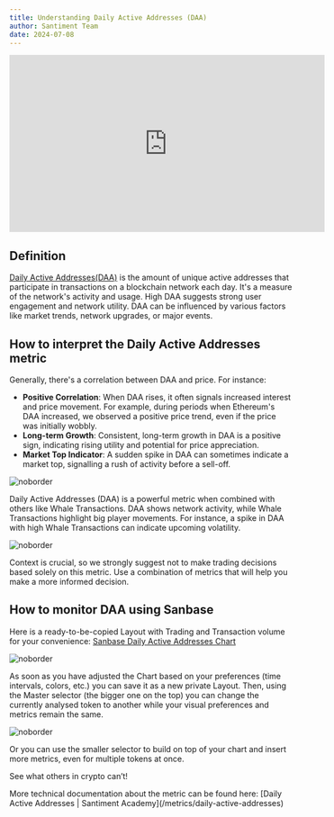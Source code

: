 ```yaml
---
title: Understanding Daily Active Addresses (DAA)
author: Santiment Team
date: 2024-07-08
---
```


<iframe width="560" height="315"
src="https://www.youtube.com/embed/qcy7ZTne-h8?si=DV_O-5Crkqx1FQYx"
title="YouTube video player" frameborder="0" allow="accelerometer; autoplay;
clipboard-write; encrypted-media; gyroscope; picture-in-picture; web-share"
referrerpolicy="strict-origin-when-cross-origin" allowfullscreen></iframe>

## Definition

[Daily Active Addresses(DAA)](https://academy.santiment.net/metrics/daily-active-addresses/) is the amount of unique active addresses that participate in transactions
on a blockchain network each day. It's a measure of the network's activity and
usage. High DAA suggests strong user engagement and network utility. DAA can be
influenced by various factors like market trends, network upgrades, or major
events.

## How to interpret the Daily Active Addresses metric

Generally, there's a correlation between DAA and price. For instance:

- **Positive Correlation**: When DAA rises, it often signals increased interest
  and price movement. For example, during periods when Ethereum's DAA
  increased, we observed a positive price trend, even if the price was
  initially wobbly.
- **Long-term Growth**: Consistent, long-term growth in DAA is a positive sign,
  indicating rising utility and potential for price appreciation.
- **Market Top Indicator**: A sudden spike in DAA can sometimes indicate a
  market top, signalling a rush of activity before a sell-off.

![noborder](./daa_chart.png)

Daily Active Addresses (DAA) is a powerful metric when combined with others
like Whale Transactions. DAA shows network activity, while Whale Transactions
highlight big player movements. For instance, a spike in DAA with high Whale
Transactions can indicate upcoming volatility.

![noborder](./daa_combined_with_other_metrics.png)

<Notebox type="exclamation">
Context is crucial, so we strongly suggest not to make trading decisions based
solely on this metric. Use a combination of metrics that will help you make a
more informed decision.
</Notebox>

## How to monitor DAA using Sanbase

Here is a ready-to-be-copied Layout with Trading and Transaction volume for
your convenience: [Sanbase Daily Active Addresses Chart](https://app.santiment.net/charts/daily-active-addresses-25309)

![noborder](./daa_sanbase_chart.png)

As soon as you have adjusted the Chart based on your preferences (time
intervals, colors, etc.) you can save it as a new private Layout. Then, using
the Master selector (the bigger one on the top) you can change the currently
analysed token to another while your visual preferences and metrics remain the
same.

![noborder](./sanbase_selector.png)

Or you can use the smaller selector to build on top of your chart and insert
more metrics, even for multiple tokens at once.

See what others in crypto can’t!

<Notebox type="pointRight">
More technical documentation about the metric can be found here: [Daily Active
Addresses | Santiment Academy](/metrics/daily-active-addresses)
</Notebox>
